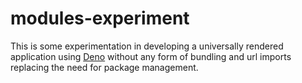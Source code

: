 # modules-experiment

This is some experimentation in developing a universally rendered application using [Deno](https://deno.land/) without any form of bundling and url imports replacing the need for package management.

